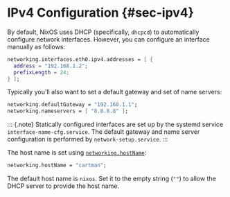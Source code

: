 # IPv4 Configuration {#sec-ipv4}

By default, NixOS uses DHCP (specifically, `dhcpcd`) to automatically
configure network interfaces. However, you can configure an interface
manually as follows:

```nix
networking.interfaces.eth0.ipv4.addresses = [ {
  address = "192.168.1.2";
  prefixLength = 24;
} ];
```

Typically you'll also want to set a default gateway and set of name
servers:

```nix
networking.defaultGateway = "192.168.1.1";
networking.nameservers = [ "8.8.8.8" ];
```

::: {.note}
Statically configured interfaces are set up by the systemd service
`interface-name-cfg.service`. The default gateway and name server
configuration is performed by `network-setup.service`.
:::

The host name is set using [`networking.hostName`](options.html#opt-networking.hostName):

```nix
networking.hostName = "cartman";
```

The default host name is `nixos`. Set it to the empty string (`""`) to
allow the DHCP server to provide the host name.
